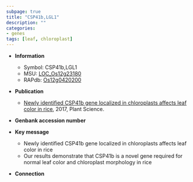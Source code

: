 ```yaml
---
subpage: true
title: "CSP41b,LGL1"
description: ""
categories:
- genes
tags: [leaf, chloroplast]
---
```


* **Information**  
    + Symbol: CSP41b,LGL1  
    + MSU: [LOC_Os12g23180](http://rice.plantbiology.msu.edu/cgi-bin/ORF_infopage.cgi?orf=LOC_Os12g23180)  
    + RAPdb: [Os12g0420200](http://rapdb.dna.affrc.go.jp/viewer/gbrowse_details/irgsp1?name=Os12g0420200)  

* **Publication**  
    + [Newly identified CSP41b gene localized in chloroplasts affects leaf color in rice](http://www.ncbi.nlm.nih.gov/pubmed?term=Newly+identified+CSP41b+gene+localized+in+chloroplasts+affects+leaf+color+in+rice%5BTitle%5D), 2017, Plant Science.

* **Genbank accession number**  

* **Key message**  
    + Newly identified CSP41b gene localized in chloroplasts affects leaf color in rice
    + Our results demonstrate that CSP41b is a novel gene required for normal leaf color and chloroplast morphology in rice

* **Connection**  



